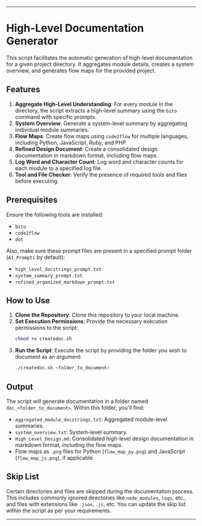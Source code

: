 
---

# High-Level Documentation Generator

This script facilitates the automatic generation of high-level documentation for a given project directory. It aggregates module details, creates a system overview, and generates flow maps for the provided project.

## Features

1. **Aggregate High-Level Understanding**: For every module in the directory, the script extracts a high-level summary using the `bito` command with specific prompts.
2. **System Overview**: Generate a system-level summary by aggregating individual module summaries.
3. **Flow Maps**: Create flow maps using `code2flow` for multiple languages, including Python, JavaScript, Ruby, and PHP.
4. **Refined Design Document**: Create a consolidated design documentation in markdown format, including flow maps.
5. **Log Word and Character Count**: Log word and character counts for each module to a specified log file.
6. **Tool and File Checker**: Verify the presence of required tools and files before executing.

## Prerequisites

Ensure the following tools are installed:

- `bito`
- `code2flow`
- `dot`

Also, make sure these prompt files are present in a specified prompt folder (`AI_Prompts` by default):

- `high_level_docstrings_prompt.txt`
- `system_summary_prompt.txt`
- `refined_organized_markdown_prompt.txt`

## How to Use

1. **Clone the Repository**: Clone this repository to your local machine.
2. **Set Execution Permissions**: Provide the necessary execution permissions to the script:
   ```bash
   chmod +x createdoc.sh
   ```
3. **Run the Script**: Execute the script by providing the folder you wish to document as an argument:
   ```bash
   ./createdoc.sh <folder_to_document>
   ```

## Output

The script will generate documentation in a folder named `doc_<folder_to_document>`. Within this folder, you'll find:

- `aggregated_module_docstrings.txt`: Aggregated module-level summaries.
- `system_overview.txt`: System-level summary.
- `High_Level_Design.md`: Consolidated high-level design documentation in markdown format, including the flow maps.
- Flow maps as `.png` files for Python (`flow_map_py.png`) and JavaScript (`flow_map_js.png`), if applicable.

## Skip List

Certain directories and files are skipped during the documentation process. This includes commonly ignored directories like `node_modules`, `logs`, etc., and files with extensions like `.json`, `.js`, etc. You can update the skip list within the script as per your requirements.

---
